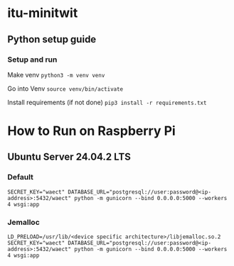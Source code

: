 # itu-minitwit

## Python setup guide

### Setup and run

Make venv
`python3 -m venv venv`

Go into Venv
`source venv/bin/activate`

Install requirements (if not done)
`pip3 install -r requirements.txt`

# How to Run on Raspberry Pi

## Ubuntu Server 24.04.2 LTS

### Default
```bashrc
SECRET_KEY="waect" DATABASE_URL="postgresql://user:password@<ip-address>:5432/waect" python -m gunicorn --bind 0.0.0.0:5000 --workers 4 wsgi:app
```

### Jemalloc
```bashrc
LD_PRELOAD=/usr/lib/<device specific architecture>/libjemalloc.so.2 SECRET_KEY="waect" DATABASE_URL="postgresql://user:password@<ip-address>:5432/waect" python -m gunicorn --bind 0.0.0.0:5000 --workers 4 wsgi:app
```